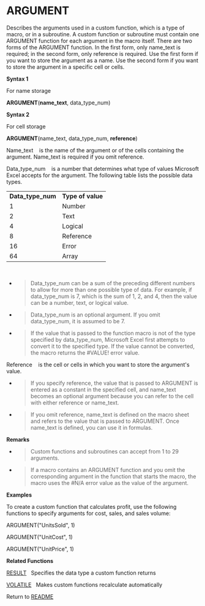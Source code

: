 # ARGUMENT

Describes the arguments used in a custom function, which is a type of
macro, or in a subroutine. A custom function or subroutine must contain
one ARGUMENT function for each argument in the macro itself. There are
two forms of the ARGUMENT function. In the first form, only name\_text
is required; in the second form, only reference is required. Use the
first form if you want to store the argument as a name. Use the second
form if you want to store the argument in a specific cell or cells.

**Syntax 1**

For name storage

**ARGUMENT**(**name\_text**, data\_type\_num)

**Syntax 2**

For cell storage

**ARGUMENT**(name\_text, data\_type\_num, **reference**)

Name\_text&nbsp;&nbsp;&nbsp;&nbsp;is the name of the argument or of the
cells containing the argument. Name\_text is required if you omit
reference.

Data\_type\_num&nbsp;&nbsp;&nbsp;&nbsp;is a number that determines what
type of values Microsoft Excel accepts for the argument. The following
table lists the possible data types.

|                     |                   |
| ------------------- | ----------------- |
| **Data\_type\_num** | **Type of value** |
| 1                   | Number            |
| 2                   | Text              |
| 4                   | Logical           |
| 8                   | Reference         |
| 16                  | Error             |
| 64                  | Array             |

&nbsp;

  - > Data\_type\_num can be a sum of the preceding different numbers to
    > allow for more than one possible type of data. For example, if
    > data\_type\_num is 7, which is the sum of 1, 2, and 4, then the
    > value can be a number, text, or logical value.

  - > Data\_type\_num is an optional argument. If you omit
    > data\_type\_num, it is assumed to be 7.

  - > If the value that is passed to the function macro is not of the
    > type specified by data\_type\_num, Microsoft Excel first attempts
    > to convert it to the specified type. If the value cannot be
    > converted, the macro returns the \#VALUE\! error value.


Reference&nbsp;&nbsp;&nbsp;&nbsp;is the cell or cells in which you want
to store the argument's value.

  - > If you specify reference, the value that is passed to ARGUMENT is
    > entered as a constant in the specified cell, and name\_text
    > becomes an optional argument because you can refer to the cell
    > with either reference or name\_text.

  - > If you omit reference, name\_text is defined on the macro sheet
    > and refers to the value that is passed to ARGUMENT. Once
    > name\_text is defined, you can use it in formulas.


**Remarks**

  - > Custom functions and subroutines can accept from 1 to 29
    > arguments.

  - > If a macro contains an ARGUMENT function and you omit the
    > corresponding argument in the function that starts the macro, the
    > macro uses the \#N/A error value as the value of the argument.


**Examples**

To create a custom function that calculates profit, use the following
functions to specify arguments for cost, sales, and sales volume:

ARGUMENT("UnitsSold", 1)

ARGUMENT("UnitCost", 1)

ARGUMENT("UnitPrice", 1)

**Related Functions**

[RESULT](RESULT.md)&nbsp;&nbsp;&nbsp;Specifies the data type a custom function
returns

[VOLATILE](VOLATILE.md)&nbsp;&nbsp;&nbsp;Makes custom functions recalculate
automatically



Return to [README](README.md)

